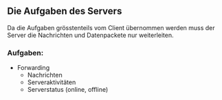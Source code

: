 ## Die Aufgaben des Servers
Da die Aufgaben grösstenteils vom Client übernommen werden muss der Server die
Nachrichten und Datenpackete nur weiterleiten.

### Aufgaben:
- Forwarding
  - Nachrichten
  - Serveraktivitäten
  - Serverstatus (online, offline)

